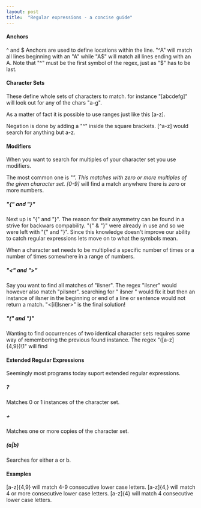 ```yaml
---
layout: post
title:  "Regular expressions - a concise guide"
---
```




#### Anchors
^ and $
Anchors are used to define locations within the line. "^A" will match all lines beginning with an "A" while "A$" will match all lines ending with an A. Note that "^" must be the first symbol of the regex, just as "$" has to be last.

#### Character Sets
These define whole sets of characters to match. for instance "[abcdefg]" will look out for any of the chars "a-g". 

As a matter of fact it is possible to use ranges just like this [a-z].

Negation is done by adding a "^" inside the square brackets. [^a-z] would search for anything but a-z.


#### Modifiers
When you want to search for multiples of your character set you use modifiers. 

The most common one is "*". This matches with zero or more multiples of the given character set. [0-9]* will find a match anywhere there is zero or more numbers.

##### "\{" and "\}"
Next up is "\{" and "\}". The reason for their asymmetry can be found in a strive for backwars compability. "{" & "}" were already in use and so we were left with "\{" and "\}". Since this knowledge doesn't improve our ability to catch regular expressions lets move on to what the symbols mean.

When a character set needs to be multiplied a specific number of times or a number of times somewhere in a range of numbers. 

##### "\<" and "\>"
Say you want to find all matches of "ilsner". The regex "ilsner" would however also match "pilsner". searching for " ilsner " would fix it but then an instance of ilsner in the beginning or end of a line or sentence would not return a match. "\<[iI]lsner\>" is the final solution!

##### "\(" and "\)"
Wanting to find occurrences of two identical character sets requires some way of remembering the previous found instance. The regex "\([a-z] \{4,9\}\)\1" will find 

#### Extended Regular Expressions
Seemingly most programs today suport extended regular expressions.

##### ?
Matches 0 or 1 instances of the character set.

##### +
Matches one or more copies of the character set.

##### (a|b)
Searches for either a or b.

#### Examples
[a-z]\{4,9\} will match 4-9 consecutive lower case letters.
[a-z]\{4,\} will match 4 or more consecutive lower case letters.
[a-z]\{4\} will match 4 consecutive lower case letters.

